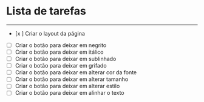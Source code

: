 # Lista de tarefas

---

* [x ] Criar o layout da página 
* [ ] Criar o botão para deixar em negrito
* [ ] Criar o botão para deixar em itálico
* [ ] Criar o botão para deixar em sublinhado
* [ ] Criar o botão para deixar em grifado
* [ ] Criar o botão para deixar em alterar cor da fonte
* [ ] Criar o botão para deixar em alterar tamanho 
* [ ] Criar o botão para deixar em alterar estilo
* [ ] Criar o botão para deixar em alinhar o texto

